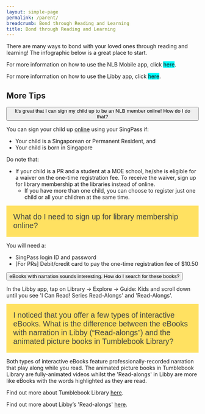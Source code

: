 ```yaml
---
layout: simple-page
permalink: /parent/
breadcrumb: Bond through Reading and Learning
title: Bond through Reading and Learning
---
```

<html>

<head>
<meta name="viewport" content="width=device-width, initial-scale=1">
<style>
.accordion1 {
  background-color: #FFE161;
  color: #444;
  cursor: pointer;
  padding: 18px;
  width: 100%;
  border: none;
  text-align: left;
  outline: none;
  font-size: 20px;
  transition: 0.4s;
}

.accordion {
  background-color: #ffeb94;
  color: #444;
  cursor: pointer;
  padding: 18px;
  width: 100%;
  border: none;
  text-align: left;
  outline: none;
  font-size: 20px;
  transition: 0.4s;
}

.active, .accordion:hover {
  background-color: #ccc;
}

.accordion:after {
  content: '\002B';
  color: #777;
  font-weight: bold;
  float: right;
  margin-left: 5px;
}

.active:after {
  content: "\2212";
}

.active, .accordion1:hover {
  background-color: #ccc;
}

.accordion1:after {
  content: '\002B';
  color: #777;
  font-weight: bold;
  float: right;
  margin-left: 5px;
}

.panel {
  padding: 0 18px;
  background-color: white;
  max-height: 0;
  overflow: hidden;
  transition: max-height 0.2s ease-out;
}
</style>
</head>

<body>

<p>There are many ways to bond with your loved ones through reading and learning! The infographic below is a great place to start.</p>
<p>For more information on how to use the NLB Mobile app, click <span style="background-color: #00ffff;">here</span>.</p>
<p>For more information on how to use the Libby app, click <span style="background-color: #00ffff;">here</span>.</p>
<h2>More Tips</h2>
<button class="accordion">It’s great that I can sign my child up to be an NLB member online! How do I do that?</button>

<div class="panel">
  <div class="libby">
    <p>You can sign your child up <a href="https://account.nlb.gov.sg">online</a> using your SingPass if:</p>
<ul>
<li>Your child is a Singaporean or Permanent Resident, and</li>
<li>Your child is born in Singapore</li>
</ul>
<p>Do note that:</p>
<ul>
<li>If your child is a PR and a student at a MOE school, he/she is eligible for a waiver on the one-time registration fee. To receive the waiver, sign up for library membership at the libraries instead of online.
<ul>
<li>If you have more than one child, you can choose to register just one child or all your children at the same time.</li>
</ul>
</li>
</ul></div>

</div>

<button class="accordion1">What do I need to sign up for library membership online?</button>

<div class="panel">
    <div class="libby">
  <p>You will need a:</p>
<ul>
<li>SingPass login ID and password</li>
<li>[For PRs] Debit/credit card to pay the one-time registration fee of $10.50</li>
      </ul></div>
</div>

<button class="accordion">eBooks with narration sounds interesting. How do I search for these books?</button>

<div class="panel">
  <div class="libby">
  <p>In the Libby app, tap on Library -> Explore -> Guide: Kids and scroll down until you see 'I Can Read! Series Read-Alongs' and 'Read-Alongs'.</p></div>
</div>

<button class="accordion1">I noticed that you offer a few types of interactive eBooks. What is the difference between the eBooks with narration in Libby (“Read-alongs”) and the animated picture books in Tumblebook Library?</button>

<div class="panel">
  <div class="libby">
      <p>Both types of interactive eBooks feature professionally-recorded narration that play along while you read. The animated picture books in Tumblebook Library are fully-animated videos whilst the 'Read-alongs' in Libby are more like eBooks with the words highlighted as they are read.</p>
      <p>Find out more about Tumblebook Library <a href="https://www.tumblebooklibrary.com/Help.aspx">here</a>.</p>
<p>Find out more about Libby&rsquo;s 'Read-alongs' <a href="https://help.overdrive.com/en-us/1152.htm#thundercontent">here</a>.</p>
</div>

</div>

<script>
var acc = document.getElementsByClassName("accordion");
var i;

for (i = 0; i < acc.length; i++) {
  acc[i].addEventListener("click", function() {
    this.classList.toggle("active");
    var panel = this.nextElementSibling;
    if (panel.style.maxHeight){
      panel.style.maxHeight = null;
    } else {
      panel.style.maxHeight = panel.scrollHeight + "px";
    } 
  });
}

var acc = document.getElementsByClassName("accordion1");
var i;

for (i = 0; i < acc.length; i++) {
  acc[i].addEventListener("click", function() {
    this.classList.toggle("active");
    var panel = this.nextElementSibling;
    if (panel.style.maxHeight){
      panel.style.maxHeight = null;
    } else {
      panel.style.maxHeight = panel.scrollHeight + "px";
    } 
  });
}
</script>




